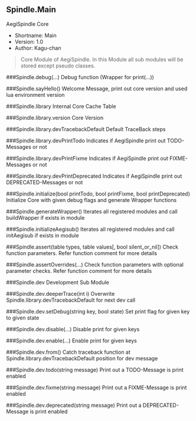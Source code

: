 Spindle.Main
------------
AegiSpindle Core

* Shortname: Main
* Version: 1.0
* Author: Kagu-chan

> Core Module of AegiSpindle. In this Module all sub modules will be stored except pseudo classes.

###Spindle.debug(...)
Debug function (Wrapper for print(...))

###Spindle.sayHello()
Welcome Message, print out core version and used lua environment version

###Spindle.library
Internal Core Cache Table

###Spindle.library.version
Core Version

###Spindle.library.devTracebackDefault
Default TraceBack steps

###Spindle.library.devPrintTodo
Indicates if AegiSpindle print out TODO-Messages or not

###Spindle.library.devPrintFixme
Indicates if AegiSpindle print out FIXME-Messages or not

###Spindle.library.devPrintDeprecated
Indicates if AegiSpindle print out DEPRECATED-Messages or not

###Spindle.initialize(bool printTodo, bool printFixme, bool printDeprecated)
Initialize Core with given debug flags and generate Wrapper functions

###Spindle.generateWrapper()
Iterates all registered modules and call buildWrapper if exists in module

###Spindle.initializeAegisub()
Iterates all registered modules and call initAegisub if exists in module

###Spindle.assert(table types, table values[, bool silent_or_nil])
Check function parameters. Refer function comment for more details

###Spindle.assertOverrides(...)
Check function parameters with optional parameter checks. Refer function comment for more details

###Spindle.dev
Development Sub Module

###Spindle.dev.deeperTrace(int i)
Overwrite Spindle.library.devTracebackDefault for next dev call

###Spindle.dev.setDebug(string key, bool state)
Set print flag for given key to given state

###Spindle.dev.disable(...)
Disable print for given keys

###Spindle.dev.enable(...)
Enable print for given keys

###Spindle.dev.from()
Catch traceback function at Spindle.library.devTracebackDefault position for dev message

###Spindle.dev.todo(string message)
Print out a TODO-Message is print enabled

###Spindle.dev.fixme(string message)
Print out a FIXME-Message is print enabled

###Spindle.dev.deprecated(string message)
Print out a DEPRECATED-Message is print enabled
